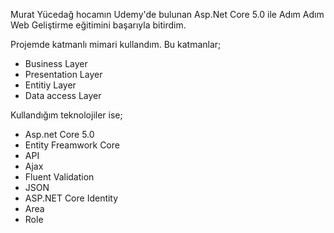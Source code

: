 Murat Yücedağ hocamın Udemy'de bulunan Asp.Net Core 5.0 ile Adım Adım Web Geliştirme eğitimini başarıyla bitirdim. 

Projemde katmanlı mimari kullandım. Bu katmanlar;
* Business Layer
* Presentation Layer
* Entitiy Layer
* Data access Layer

Kullandığım teknolojiler ise;
* Asp.net Core 5.0
* Entity Freamwork Core
* API
* Ajax
* Fluent Validation
* JSON
* ASP.NET Core Identity
* Area
* Role 
